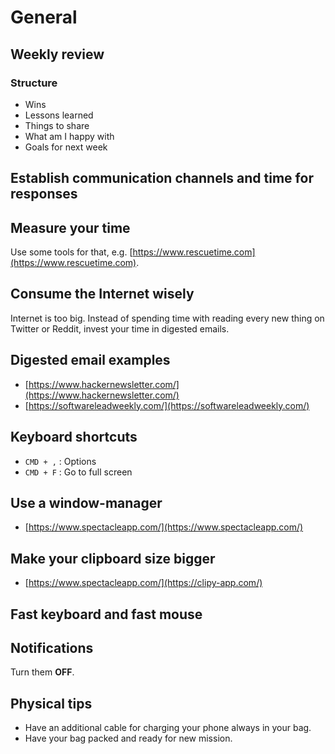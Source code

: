 # General

## Weekly review

### Structure

* Wins
* Lessons learned
* Things to share
* What am I happy with
* Goals for next week

## Establish communication channels and time for responses

## Measure your time

Use some tools for that, e.g. [https://www.rescuetime.com](https://www.rescuetime.com).

## Consume the Internet wisely

Internet is too big. Instead of spending time with reading every new thing on
Twitter or Reddit, invest your time in digested emails.

## Digested email examples

* [https://www.hackernewsletter.com/](https://www.hackernewsletter.com/)
* [https://softwareleadweekly.com/](https://softwareleadweekly.com/)

## Keyboard shortcuts

* `CMD + ,` : Options
* `CMD + F` : Go to full screen

## Use a window-manager

* [https://www.spectacleapp.com/](https://www.spectacleapp.com/)

## Make your clipboard size bigger

* [https://www.spectacleapp.com/](https://clipy-app.com/)

## Fast keyboard and fast mouse

## Notifications

Turn them **OFF**.

## Physical tips

* Have an additional cable for charging your phone always in your bag.
* Have your bag packed and ready for new mission.
